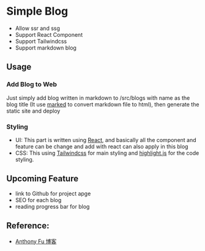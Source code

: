 # Simple Blog

- Allow ssr and ssg
- Support React Component
- Support Tailwindcss
- Support markdown blog

## Usage

### Add Blog to Web

Just simply add blog written in markdown to /src/blogs with name as the blog title (It use [marked](https://github.com/markedjs/marked) to convert markdown file to html), then generate the static site and deploy

### Styling

- UI: This part is written using [React](https://github.com/facebook/react), and basically all the component and feature can be change and add with react can also apply in this blog
- CSS: This using [Tailwindcss](https://github.com/tailwindlabs/tailwindcss) for main styling and [highlight.js](https://github.com/highlightjs/highlight.js) for the code styling.

## Upcoming Feature

- link to Github for project apge
- SEO for each blog
- reading progress bar for blog

## Reference:

- [Anthony Fu 博客](https://antfu.me/projects)
